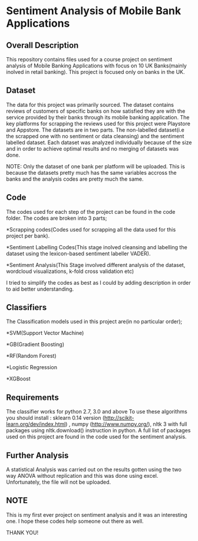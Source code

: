 # Sentiment Analysis of Mobile Bank Applications
## Overall Description
This repository contains files used for a course project on sentiment analysis of Mobile Banking Applications with focus on 10 UK Banks(mainly inolved in retail banking). This project is focused only on banks in the UK.
## Dataset
The data for this project was primarily sourced. The dataset contains reviews of customers of specific banks on how satisfied they are with the service provided by their banks through its mobile banking application. The key platforms for scrapping the reviews used for this project were Playstore and Appstore. 
The datasets are in two parts. The non-labelled dataset(i.e the scrapped one with no sentiment or data cleansing) and the sentiment labelled dataset.
Each dataset was analyzed individually because of the size and in order to achieve optimal results and no merging of datasets was done.

NOTE: Only the dataset of one bank per platform will be uploaded. This is because the datasets pretty much has the same variables accross the banks and the analysis codes are pretty much the same.
## Code
The codes used for each step of the project can be found in the code folder. The codes are broken into 3 parts;

*Scrapping codes(Codes used for scrapping all the data used for this project per bank).

*Sentiment Labelling Codes(This stage inolved cleansing and labelling the dataset using the lexicon-based sentiment labeller VADER).

*Sentiment Analysis(This Stage involved different analysis of the dataset, wordcloud visualizations, k-fold cross validation etc)

I tried to simplify the codes as best as I could by adding description in order to aid better understanding.

## Classifiers
The Classification models used in this project are(in no particular order);

*SVM(Support Vector Machine)

*GB(Gradient Boosting)

*RF(Random Forest)

*Logistic Regression

*XGBoost

## Requirements
The classifier works for python 2.7, 3.0 and above
To use these algorithms you should install : sklearn 0.14 version (http://scikit-learn.org/dev/index.html) , numpy (http://www.numpy.org/), nltk 3 with full packages using nltk.download() instruction in python. A full list of packages used on this project are found in the code used for the sentiment analysis.

## Further Analysis
A statistical Analysis was carried out on the results gotten using the two way ANOVA without replication and this was done using excel. Unfortunately, the file will not be uploaded.

## NOTE
This is my first ever project on sentiment analysis and it was an interesting one. I hope these codes help someone out there as well.

THANK YOU!
